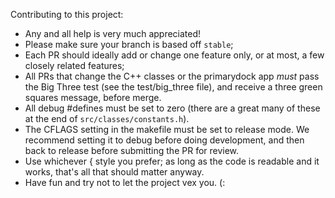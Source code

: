 Contributing to this project:

- Any and all help is very much appreciated!
- Please make sure your branch is based off `stable`;
- Each PR should ideally add or change one feature only, or at most, a few closely related features;
- All PRs that change the C++ classes or the primarydock app *must* pass the Big Three test (see the test/big_three file), and receive a three green squares message, before merge.
- All debug #defines must be set to zero (there are a great many of these at the end of `src/classes/constants.h`).
- The CFLAGS setting in the makefile must be set to release mode. We recommend setting it to debug before doing development, and then back to release before submitting the PR for review.
- Use whichever { style you prefer; as long as the code is readable and it works, that's all that should matter anyway.
- Have fun and try not to let the project vex you. (:
